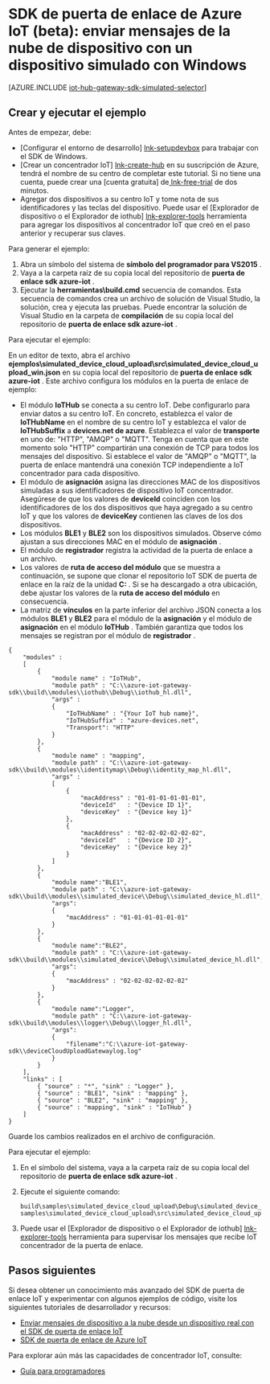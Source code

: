 <properties
    pageTitle="Simular un dispositivo con el SDK de puerta de enlace IoT | Microsoft Azure"
    description="Tutorial de Azure SDK de puerta de enlace IoT usa Windows para ilustrar telemetría envío desde un dispositivo simulado con el SDK de Azure IoT puerta de enlace."
    services="iot-hub"
    documentationCenter=""
    authors="chipalost"
    manager="timlt"
    editor=""/>

<tags
     ms.service="iot-hub"
     ms.devlang="cpp"
     ms.topic="article"
     ms.tgt_pltfrm="na"
     ms.workload="na"
     ms.date="08/29/2016"
     ms.author="andbuc"/>


# <a name="azure-iot-gateway-sdk-beta--send-device-to-cloud-messages-with-a-simulated-device-using-windows"></a>SDK de puerta de enlace de Azure IoT (beta): enviar mensajes de la nube de dispositivo con un dispositivo simulado con Windows

[AZURE.INCLUDE [iot-hub-gateway-sdk-simulated-selector](../../includes/iot-hub-gateway-sdk-simulated-selector.md)]

## <a name="build-and-run-the-sample"></a>Crear y ejecutar el ejemplo

Antes de empezar, debe:

- [Configurar el entorno de desarrollo] [ lnk-setupdevbox] para trabajar con el SDK de Windows.
- [Crear un concentrador IoT] [ lnk-create-hub] en su suscripción de Azure, tendrá el nombre de su centro de completar este tutorial. Si no tiene una cuenta, puede crear una [cuenta gratuita] de[ lnk-free-trial] de dos minutos.
- Agregar dos dispositivos a su centro IoT y tome nota de sus identificadores y las teclas del dispositivo. Puede usar el [Explorador de dispositivo o el Explorador de iothub] [ lnk-explorer-tools] herramienta para agregar los dispositivos al concentrador IoT que creó en el paso anterior y recuperar sus claves.

Para generar el ejemplo:

1. Abra un símbolo del sistema de **símbolo del programador para VS2015** .
2. Vaya a la carpeta raíz de su copia local del repositorio de **puerta de enlace sdk azure-iot** .
3. Ejecutar la **herramientas\\build.cmd** secuencia de comandos. Esta secuencia de comandos crea un archivo de solución de Visual Studio, la solución, crea y ejecuta las pruebas. Puede encontrar la solución de Visual Studio en la carpeta de **compilación** de su copia local del repositorio de **puerta de enlace sdk azure-iot** .

Para ejecutar el ejemplo:

En un editor de texto, abra el archivo **ejemplos\\simulated_device_cloud_upload\\src\\simulated_device_cloud_upload_win.json** en su copia local del repositorio de **puerta de enlace sdk azure-iot** . Este archivo configura los módulos en la puerta de enlace de ejemplo:

- El módulo **IoTHub** se conecta a su centro IoT. Debe configurarlo para enviar datos a su centro IoT. En concreto, establezca el valor de **IoTHubName** en el nombre de su centro IoT y establezca el valor de **IoTHubSuffix** a **devices.net de azure**. Establezca el valor de **transporte** en uno de: "HTTP", "AMQP" o "MQTT". Tenga en cuenta que en este momento solo "HTTP" compartirán una conexión de TCP para todos los mensajes del dispositivo. Si establece el valor de "AMQP" o "MQTT", la puerta de enlace mantendrá una conexión TCP independiente a IoT concentrador para cada dispositivo.
- El módulo de **asignación** asigna las direcciones MAC de los dispositivos simuladas a sus identificadores de dispositivo IoT concentrador. Asegúrese de que los valores de **deviceId** coinciden con los identificadores de los dos dispositivos que haya agregado a su centro IoT y que los valores de **deviceKey** contienen las claves de los dos dispositivos.
- Los módulos **BLE1** y **BLE2** son los dispositivos simulados. Observe cómo ajustan a sus direcciones MAC en el módulo de **asignación** .
- El módulo de **registrador** registra la actividad de la puerta de enlace a un archivo.
- Los valores de **ruta de acceso del módulo** que se muestra a continuación, se supone que clonar el repositorio IoT SDK de puerta de enlace en la raíz de la unidad **C:** . Si se ha descargado a otra ubicación, debe ajustar los valores de la **ruta de acceso del módulo** en consecuencia.
- La matriz de **vínculos** en la parte inferior del archivo JSON conecta a los módulos **BLE1** y **BLE2** para el módulo de la **asignación** y el módulo de **asignación** en el módulo **IoTHub** . También garantiza que todos los mensajes se registran por el módulo de **registrador** .

```
{
    "modules" :
    [ 
        {
            "module name" : "IoTHub",
            "module path" : "C:\\azure-iot-gateway-sdk\\build\\modules\\iothub\\Debug\\iothub_hl.dll",
            "args" : 
            {
                "IoTHubName" : "{Your IoT hub name}",
                "IoTHubSuffix" : "azure-devices.net",
                "Transport": "HTTP"
            }
        },
        {
            "module name" : "mapping",
            "module path" : "C:\\azure-iot-gateway-sdk\\build\\modules\\identitymap\\Debug\\identity_map_hl.dll",
            "args" : 
            [
                {
                    "macAddress" : "01-01-01-01-01-01",
                    "deviceId"   : "{Device ID 1}",
                    "deviceKey"  : "{Device key 1}"
                },
                {
                    "macAddress" : "02-02-02-02-02-02",
                    "deviceId"   : "{Device ID 2}",
                    "deviceKey"  : "{Device key 2}"
                }
            ]
        },
        {
            "module name":"BLE1",
            "module path" : "C:\\azure-iot-gateway-sdk\\build\\modules\\simulated_device\\Debug\\simulated_device_hl.dll",
            "args":
            {
                "macAddress" : "01-01-01-01-01-01"
            }
        },
        {
            "module name":"BLE2",
            "module path" : "C:\\azure-iot-gateway-sdk\\build\\modules\\simulated_device\\Debug\\simulated_device_hl.dll",
            "args":
            {
                "macAddress" : "02-02-02-02-02-02"
            }
        },
        {
            "module name":"Logger",
            "module path" : "C:\\azure-iot-gateway-sdk\\build\\modules\\logger\\Debug\\logger_hl.dll",
            "args":
            {
                "filename":"C:\\azure-iot-gateway-sdk\\deviceCloudUploadGatewaylog.log"
            }
        }
    ],
    "links" : [
        { "source" : "*", "sink" : "Logger" },
        { "source" : "BLE1", "sink" : "mapping" },
        { "source" : "BLE2", "sink" : "mapping" },
        { "source" : "mapping", "sink" : "IoTHub" }
    ]
}
```

Guarde los cambios realizados en el archivo de configuración.

Para ejecutar el ejemplo:

1. En el símbolo del sistema, vaya a la carpeta raíz de su copia local del repositorio de **puerta de enlace sdk azure-iot** .
2. Ejecute el siguiente comando:
  
    ```
    build\samples\simulated_device_cloud_upload\Debug\simulated_device_cloud_upload_sample.exe samples\simulated_device_cloud_upload\src\simulated_device_cloud_upload_win.json
    ```

3. Puede usar el [Explorador de dispositivo o el Explorador de iothub] [ lnk-explorer-tools] herramienta para supervisar los mensajes que recibe IoT concentrador de la puerta de enlace.


## <a name="next-steps"></a>Pasos siguientes

Si desea obtener un conocimiento más avanzado del SDK de puerta de enlace IoT y experimentar con algunos ejemplos de código, visite los siguientes tutoriales de desarrollador y recursos:

- [Enviar mensajes de dispositivo a la nube desde un dispositivo real con el SDK de puerta de enlace IoT][lnk-physical-device]
- [SDK de puerta de enlace de Azure IoT][lnk-gateway-sdk]

Para explorar aún más las capacidades de concentrador IoT, consulte:

- [Guía para programadores][lnk-devguide]

<!-- Links -->
[lnk-setupdevbox]: https://github.com/Azure/azure-iot-gateway-sdk/blob/master/doc/devbox_setup.md
[lnk-free-trial]: https://azure.microsoft.com/pricing/free-trial/
[lnk-explorer-tools]: https://github.com/Azure/azure-iot-sdks/blob/master/doc/manage_iot_hub.md
[lnk-gateway-sdk]: https://github.com/Azure/azure-iot-gateway-sdk/

[lnk-physical-device]: iot-hub-gateway-sdk-physical-device.md

[lnk-devguide]: ./iot-hub-devguide.md
[lnk-create-hub]: iot-hub-create-through-portal.md 